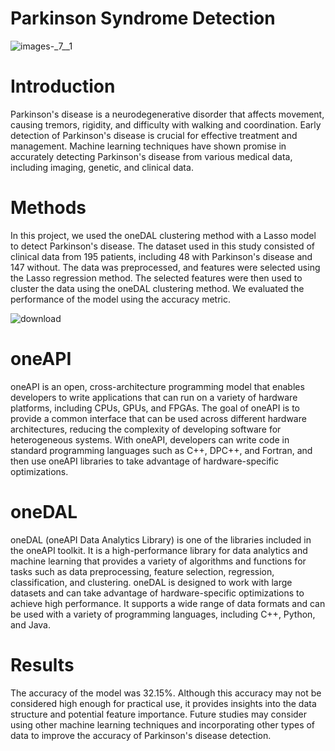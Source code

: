 # Parkinson Syndrome Detection
![images-_7__1](https://user-images.githubusercontent.com/111365771/222625936-03a7c36b-f2fc-4595-bd99-42a0206cc12c.jpg)


# Introduction
Parkinson's disease is a neurodegenerative disorder that affects movement, causing tremors, rigidity, and difficulty with walking and coordination. Early detection of Parkinson's disease is crucial for effective treatment and management. Machine learning techniques have shown promise in accurately detecting Parkinson's disease from various medical data, including imaging, genetic, and clinical data.

# Methods
In this project, we used the oneDAL clustering method with a Lasso model to detect Parkinson's disease. The dataset used in this study consisted of clinical data from 195 patients, including 48 with Parkinson's disease and 147 without. The data was preprocessed, and features were selected using the Lasso regression method. The selected features were then used to cluster the data using the oneDAL clustering method. We evaluated the performance of the model using the accuracy metric.

![download](https://user-images.githubusercontent.com/111365771/222626165-1d331370-f9d2-4480-b142-c0e374002b8b.png)

# oneAPI
oneAPI is an open, cross-architecture programming model that enables developers to write applications that can run on a variety of hardware platforms, including CPUs, GPUs, and FPGAs. The goal of oneAPI is to provide a common interface that can be used across different hardware architectures, reducing the complexity of developing software for heterogeneous systems. With oneAPI, developers can write code in standard programming languages such as C++, DPC++, and Fortran, and then use oneAPI libraries to take advantage of hardware-specific optimizations.

# oneDAL
oneDAL (oneAPI Data Analytics Library) is one of the libraries included in the oneAPI toolkit. It is a high-performance library for data analytics and machine learning that provides a variety of algorithms and functions for tasks such as data preprocessing, feature selection, regression, classification, and clustering. oneDAL is designed to work with large datasets and can take advantage of hardware-specific optimizations to achieve high performance. It supports a wide range of data formats and can be used with a variety of programming languages, including C++, Python, and Java.


# Results
The accuracy of the model was 32.15%. Although this accuracy may not be considered high enough for practical use, it provides insights into the data structure and potential feature importance. Future studies may consider using other machine learning techniques and incorporating other types of data to improve the accuracy of Parkinson's disease detection.
